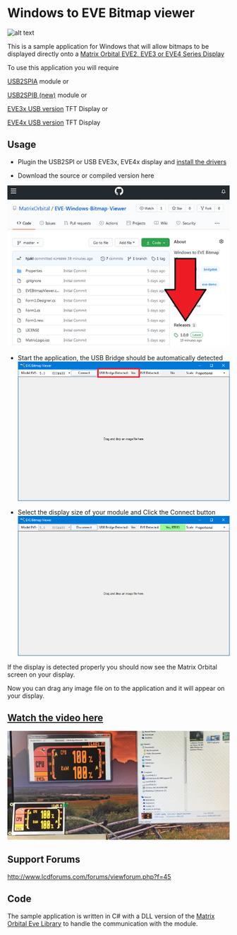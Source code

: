 # Windows to EVE Bitmap viewer 

![alt text](https://www.matrixorbital.com/image/cache/catalog/products/EVE/EVE3-43G-300x300.jpg)

This is a sample application for Windows that will allow bitmaps to be displayed directly onto a [Matrix Orbital 
EVE2, EVE3 or EVE4 Series Display](https://www.matrixorbital.com/ftdi-eve) 

To use this application you will require 

[USB2SPIA](https://www.matrixorbital.com/eve2-usb2spi-kit-a) module or

[USB2SPIB (new)](https://www.matrixorbital.com/eve-usb2spi-kit-b) module or

[EVE3x USB version](https://www.matrixorbital.com/index.php?route=product/search&search=eve3x) TFT Display or

[EVE4x USB version](https://www.matrixorbital.com/index.php?route=product/search&search=eve4x) TFT Display


## Usage

- Plugin the USB2SPI or USB EVE3x, EVE4x display and [install the drivers](https://www.matrixorbital.com/index.php?route=download/download_category&dpath=6)

- Download the source or compiled version here

![](Downloadlink1.png)

- Start the application, the USB Bridge should be automatically detected
![](EVEBV-1.png)

- Select the display size of your module and Click the Connect button
![](EVEBV-2.png)

If the display is detected properly you should now see the Matrix Orbital screen on your display.

Now you can drag any image file on to the application and it will appear on your display.

## [Watch the video here](https://www.youtube.com/watch?v=zGJ_HENTz3Y)

![](ScreenGrab.png)

## Support Forums

http://www.lcdforums.com/forums/viewforum.php?f=45

## Code

The sample application is written in C# with a DLL version of the [Matrix Orbital Eve Library](https://github.com/MatrixOrbital/EVE2-Library) to handle the communication with the module.

